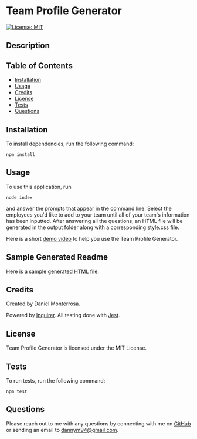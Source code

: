 # Team Profile Generator

[![License: MIT](https://img.shields.io/badge/License-MIT-yellow.svg)](https://opensource.org/licenses/MIT)

## Description


## Table of Contents
* [Installation](#installation)
* [Usage](#usage)
* [Credits](#credits)
* [License](#license)
* [Tests](#tests)
* [Questions](#questions)

## Installation
To install dependencies, run the following command:
```
npm install
```

## Usage
To use this application, run 
```
node index
```
and answer the prompts that appear in the command line. Select the employees you'd like to add to your team until all of your team's information has been inputted. After answering all the questions, an HTML file will be generated in the output folder along with a corresponding style.css file.

Here is a short [demo video](https://drive.google.com/file/d/15xR9m07KuxQ2qibQO3HxU86oSEE3YhXP/view) to help you use the Team Profile Generator.

## Sample Generated Readme
Here is a [sample generated HTML file](https://github.com/Dannymont94/readme-generator/blob/master/dist/sample-readme.md).

## Credits
Created by Daniel Monterrosa.

Powered by [Inquirer](https://www.npmjs.com/package/inquirer#documentation).
All testing done with [Jest](https://jestjs.io/docs/en/getting-started).

## License
Team Profile Generator is licensed under the MIT License.

## Tests
To run tests, run the following command:
```
npm test
```

## Questions
Please reach out to me with any questions by connecting with me on [GitHub](https://github.com/Dannymont94) or sending an email to dannym94@gmail.com.
